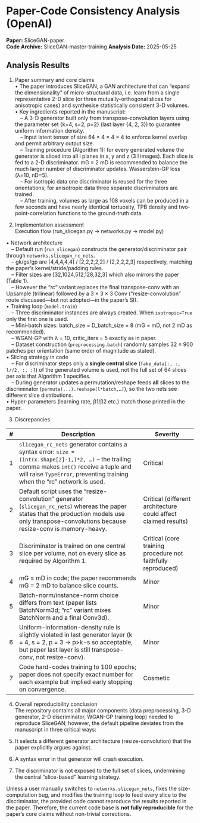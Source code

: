 # Paper-Code Consistency Analysis (OpenAI)

**Paper:** SliceGAN-paper  
**Code Archive:** SliceGAN-master-training
**Analysis Date:** 2025-05-25

## Analysis Results

1. Paper summary and core claims  
• The paper introduces SliceGAN, a GAN architecture that can “expand the dimensionality” of micro-structural data, i.e. learn from a single representative 2-D slice (or three mutually-orthogonal slices for anisotropic cases) and synthesise statistically consistent 3-D volumes.  
• Key ingredients reported in the manuscript:  
 – A 3-D generator built only from transpose–convolution layers using the parameter set {k=4, s=2, p=2} (last layer {4, 2, 3}) to guarantee uniform information density.  
 – Input latent tensor of size 64 × 4 × 4 × 4 to enforce kernel overlap and permit arbitrary output size.  
 – Training procedure (Algorithm 1): for every generated volume the generator is sliced into all l planes in x, y and z (3 l images). Each slice is fed to a 2-D discriminator. mG = 2 mD is recommended to balance the much larger number of discriminator updates. Wasserstein-GP loss (λ=10, nD=5).  
 – For isotropic data one discriminator is reused for the three orientations; for anisotropic data three separate discriminators are trained.  
 – After training, volumes as large as 108 voxels can be produced in a few seconds and have nearly identical tortuosity, TPB density and two-point-correlation functions to the ground-truth data.

2. Implementation assessment  
Execution flow (run_slicegan.py → networks.py → model.py)  

• Network architecture  
 – Default run (`run_slicegan`) constructs the generator/discriminator pair through `networks.slicegan_rc_nets`.  
 – gk/gs/gp are [4,4,4,4,4] / [2,2,2,2,2] / [2,2,2,2,3] respectively, matching the paper’s kernel/stride/padding rules.  
 – Filter sizes are [32,1024,512,128,32,3] which also mirrors the paper (Table 1).  
 – However the “_rc_” variant replaces the final transpose-conv with an Upsample (trilinear) followed by a 3 × 3 × 3 Conv (“resize-convolution” route discussed—but not adopted—in the paper’s SI).  
• Training loop (`model.train`)  
 – Three discriminator instances are always created. When `isotropic=True` only the first one is used.  
 – Mini-batch sizes: batch_size = D_batch_size = 8 (mG = mD, not 2 mD as recommended).  
 – WGAN-GP with λ = 10, critic_iters = 5 exactly as in paper.  
 – Dataset construction (`preprocessing.batch`) randomly samples 32 × 900 patches per orientation (same order of magnitude as stated).  
• Slicing strategy in code  
 – For discriminator steps only a **single central slice** (`fake_data[:, :, l//2, :, :]`) of the generated volume is used, not the full set of 64 slices per axis that Algorithm 1 specifies.  
 – During generator updates a permutation/reshape feeds **all** slices to the discriminator (`permute(...).reshape(l*batch,…)`), so the two nets see different slice distributions.  
• Hyper-parameters (learning rate, β1/β2 etc.) match those printed in the paper.

3. Discrepancies

| # | Description | Severity |
|---|-------------|----------|
| 1 | `slicegan_rc_nets` generator contains a syntax error: `size = (int(x.shape[2]-1,)*2, …)` – the trailing comma makes `int()` receive a tuple and will raise `TypeError`, preventing training when the “rc” network is used. | Critical |
| 2 | Default script uses the “resize-convolution” generator (`slicegan_rc_nets`) whereas the paper states that the production models use only transpose-convolutions because resize-conv is memory-heavy. | Critical (different architecture could affect claimed results) |
| 3 | Discriminator is trained on one central slice per volume, not on every slice as required by Algorithm 1. | Critical (core training procedure not faithfully reproduced) |
| 4 | mG = mD in code; the paper recommends mG = 2 mD to balance slice counts. | Minor |
| 5 | Batch-norm/instance-norm choice differs from text (paper lists BatchNorm3d; “rc” variant mixes BatchNorm and a final Conv3d). | Minor |
| 6 | Uniform-information-density rule is slightly violated in last generator layer (k = 4, s = 2, p = 3 → p>k-s so acceptable, but paper last layer is still transpose-conv, not resize-conv). | Minor |
| 7 | Code hard-codes training to 100 epochs; paper does not specify exact number for each example but implied early stopping on convergence. | Cosmetic |

4. Overall reproducibility conclusion  
The repository contains all major components (data preprocessing, 3-D generator, 2-D discriminator, WGAN-GP training loop) needed to reproduce SliceGAN; however, the default pipeline deviates from the manuscript in three critical ways:

1. It selects a different generator architecture (resize-convolution) that the paper explicitly argues against.  
2. A syntax error in that generator will crash execution.  
3. The discriminator is not exposed to the full set of slices, undermining the central “slice-based” learning strategy.

Unless a user manually switches to `networks.slicegan_nets`, fixes the size-computation bug, and modifies the training loop to feed every slice to the discriminator, the provided code cannot reproduce the results reported in the paper. Therefore, the current code base is **not fully reproducible** for the paper’s core claims without non-trivial corrections.